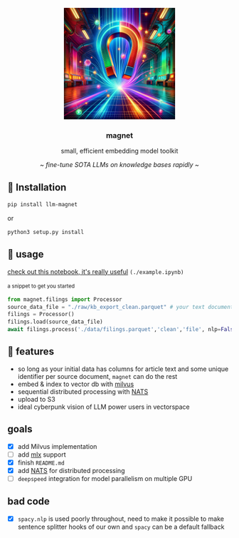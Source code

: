 <p align="center">
   <img height="250" width="250" src="./magnet.png">
   <br>
   <h3 align="center">magnet</h3>
   <p align="center">small, efficient embedding model toolkit</p>
   <p align="center"><i>~ fine-tune SOTA LLMs on knowledge bases rapidly ~</i></p>
</p>

</small>

## 💾 Installation

``` bash
pip install llm-magnet
```
or 
``` bash
python3 setup.py install
```


## 🎉 usage

[check out this notebook, it's really useful](./example.ipynb) `(./example.ipynb)`

<small>a snippet to get you started</small>

``` python
from magnet.filings import Processor
source_data_file = "./raw/kb_export_clean.parquet" # your text documents data
filings = Processor()
filings.load(source_data_file)
await filings.process('./data/filings.parquet','clean','file', nlp=False)
```

## 👏 features

 - so long as your initial data has columns for article text and some unique identifier per source document, `magnet` can do the rest
 - embed & index to vector db with [milvus](https://milvus.io)
 - sequential distributed processing with [NATS](https://nats.io)
 - upload to S3
 - ideal cyberpunk vision of LLM power users in vectorspace

## goals

- [x] add Milvus implementation
- [ ] add [mlx](https://github.com/ml-explore/mlx) support
- [x] finish `README.md`
- [x] add [NATS](https://nats.io) for distributed processing
- [ ] `deepspeed` integration for model parallelism on multiple GPU

## bad code

- [x] `spacy.nlp` is used poorly throughout, need to make it possible to make sentence splitter hooks of our own and `spacy` can be a default fallback